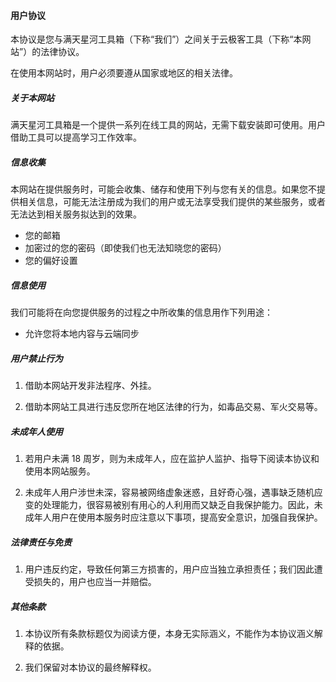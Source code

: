 #### 用户协议

本协议是您与满天星河工具箱（下称“我们”）之间关于云极客工具（下称“本网站”）的法律协议。

在使用本网站时，用户必须要遵从国家或地区的相关法律。

##### 关于本网站

满天星河工具箱是一个提供一系列在线工具的网站，无需下载安装即可使用。用户借助工具可以提高学习工作效率。

##### 信息收集

本网站在提供服务时，可能会收集、储存和使用下列与您有关的信息。如果您不提供相关信息，可能无法注册成为我们的用户或无法享受我们提供的某些服务，或者无法达到相关服务拟达到的效果。

-   您的邮箱
-   加密过的您的密码（即使我们也无法知晓您的密码）
-   您的偏好设置

##### 信息使用

我们可能将在向您提供服务的过程之中所收集的信息用作下列用途：

-   允许您将本地内容与云端同步

##### 用户禁止行为

1. 借助本网站开发非法程序、外挂。

2. 借助本网站工具进行违反您所在地区法律的行为，如毒品交易、军火交易等。

##### 未成年人使用

1. 若用户未满 18 周岁，则为未成年人，应在监护人监护、指导下阅读本协议和使用本网站服务。

2. 未成年人用户涉世未深，容易被网络虚象迷惑，且好奇心强，遇事缺乏随机应变的处理能力，很容易被别有用心的人利用而又缺乏自我保护能力。因此，未成年人用户在使用本服务时应注意以下事项，提高安全意识，加强自我保护。

##### 法律责任与免责

1. 用户违反约定，导致任何第三方损害的，用户应当独立承担责任；我们因此遭受损失的，用户也应当一并赔偿。

##### 其他条款

1. 本协议所有条款标题仅为阅读方便，本身无实际涵义，不能作为本协议涵义解释的依据。

2. 我们保留对本协议的最终解释权。
